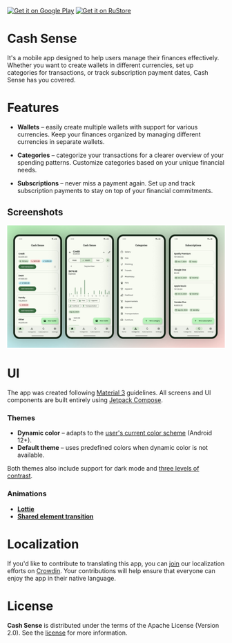 [<img alt="Get it on Google Play" src="docs/images/badges/google-play-badge.png" height="80"/>](https://play.google.com/store/apps/details?id=ru.resodostudios.cashsense)
[<img alt="Get it on RuStore" src="docs/images/badges/rustore-badge.png" height="80"/>](https://trk.mail.ru/c/me10h4?bundle_id=ru.resodostudios.cashsense)

Cash Sense
==========

It's a mobile app designed to help users manage their finances effectively.
Whether you want to create wallets in different currencies, set up categories for transactions, or
track subscription payment dates, Cash Sense has you covered.

# Features

- **Wallets** – easily create multiple wallets with support for various currencies. Keep your
  finances organized by managing different currencies in separate wallets.

- **Categories** – categorize your transactions for a clearer overview of your spending patterns.
  Customize categories based on your unique financial needs.

- **Subscriptions** – never miss a payment again. Set up and track subscription payments to stay on
  top of your financial commitments.

## Screenshots

![Screenshots](docs/images/screenshots.jpg "Screenshots")

# UI

The app was created following [Material 3][m3] guidelines. All screens and UI components are built entirely using [Jetpack Compose][compose].

### Themes

- **Dynamic color** – adapts to the [user's current color scheme][m3colorSystem] (Android 12+).
- **Default theme** – uses predefined colors when dynamic color is not available.

Both themes also include support for dark mode
and [three levels of contrast][m3contrast].

### Animations

- **[Lottie][lottie]**
- **[Shared element transition][composeSharedElements]**

# Localization

If you'd like to contribute to translating this app, you can [join][crowdinInvite] our localization efforts
on [Crowdin][crowdin].
Your contributions will help ensure that everyone can enjoy the app in their native language.

# License

**Cash Sense** is distributed under the terms of the Apache License (Version 2.0). See the
[license](LICENSE) for more information.

[m3]: https://m3.material.io/

[m3contrast]: https://m3.material.io/styles/color/system/how-the-system-works#0207ef40-7f0d-4da8-9280-f062aa6b3e04

[m3colorSystem]: https://m3.material.io/styles/color/system/how-the-system-works#da0abfef-1503-477d-a3d7-9378b4a9948e

[compose]: https://developer.android.com/jetpack/compose

[composeSharedElements]: https://developer.android.com/develop/ui/compose/animation/shared-elements

[lottie]: https://github.com/airbnb/lottie/blob/master/android-compose.md

[crowdinInvite]: https://crowdin.com/project/cashsense/invite?h=d573fbd44b6bcf6bfc0dfbbfb3bf800f2198579

[crowdin]: https://crowdin.com/